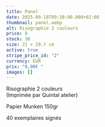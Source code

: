 ```yaml
---
title: Panel
date: 2025-09-18T09:38:00.000+02:00
thumbnail: panel.webp
alt: Risographie 2 couleurs
price: 8
stock: 30
size: 21 × 29.7 cm
active: true
stripe_price_id: "2"
currency: EUR
prix: "8,00€ "
images: []
---
```

Risographie 2 couleurs\
(Imprimée par Quintal atelier)

<p class="date mb-0">Papier Munken 150gr</p>
<p class="date mb-3">40 exemplaires signés</p>
